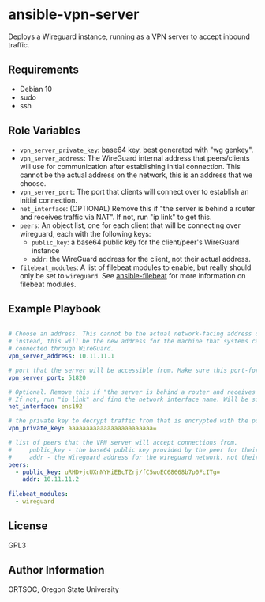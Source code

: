 ansible-vpn-server
=========

Deploys a Wireguard instance, running as a VPN server to accept inbound traffic.

Requirements
------------

- Debian 10
- sudo
- ssh

Role Variables
--------------

- `vpn_server_private_key`: base64 key, best generated with "wg genkey".
- `vpn_server_address`: The WireGuard internal address that peers/clients will use for communication after establishing initial connection. This cannot be the actual address on the network, this is an address that we choose.
- `vpn_server_port`: The port that clients will connect over to establish an initial connection.
- `net_interface`: (OPTIONAL) Remove this if "the server is behind a router and receives traffic via NAT". If not, run "ip link" to get this.
- `peers`: An object list, one for each client that will be connecting over wireguard, each with the following keys:
   - `public_key`: a base64 public key for the client/peer's WireGuard instance
   - `addr`: the WireGuard address for the client, not their actual address.
- `filebeat_modules`: A list of filebeat modules to enable, but really should only be set to `wireguard`. See [ansible-filebeat](https://github.com/ORTSOC/ansible-filebeat) for more information on filebeat modules.

Example Playbook
----------------

```yml

# Choose an address. This cannot be the actual network-facing address of the machine.
# instead, this will be the new address for the machine that systems can reach when
# connected through WireGuard.
vpn_server_address: 10.11.11.1

# port that the server will be accessible from. Make sure this port-forwarded if accepting external connections.
vpn_server_port: 51820

# Optional. Remove this if "the server is behind a router and receives traffic via NAT"
# If not, run "ip link" and find the network interface name. Will be something like enp0, ens33, etc.
net_interface: ens192

# the private key to decrypt traffic from that is encrypted with the public key
vpn_private_key: aaaaaaaaaaaaaaaaaaaaaaaa=

# list of peers that the VPN server will accept connections from.
#     public_key - the base64 public key provided by the peer for their own wireguard instance.
#     addr - the Wireguard address for the wireguard network, not their regular network interface address.
peers:
  - public_key: uRHD+jcUXnNYHiEBcTZrj/fC5woEC68668b7p0FcITg=
    addr: 10.11.11.2
    
filebeat_modules:
  - wireguard
```

License
-------

GPL3

Author Information
------------------

ORTSOC, Oregon State University
